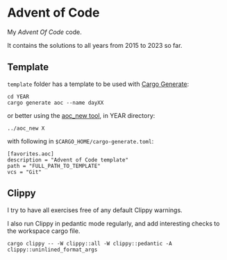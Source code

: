 # Advent of Code

My *Advent Of Code* code.

It contains the solutions to all years from 2015 to 2023 so far.

## Template

`template` folder has a template to be used with [Cargo Generate](https://cargo-generate.github.io/cargo-generate):

    cd YEAR
    cargo generate aoc --name dayXX

or better using the [aoc_new tool](tools/aoc_new/README.md), in YEAR directory:

    ../aoc_new X

with following in `$CARGO_HOME/cargo-generate.toml`:

    [favorites.aoc]
    description = "Advent of Code template"
    path = "FULL_PATH_TO_TEMPLATE"
    vcs = "Git"

## Clippy

I try to have all exercises free of any default Clippy warnings.

I also run Clippy in pedantic mode regularly, and add interesting checks to the workspace cargo file.

    cargo clippy -- -W clippy::all -W clippy::pedantic -A clippy::uninlined_format_args